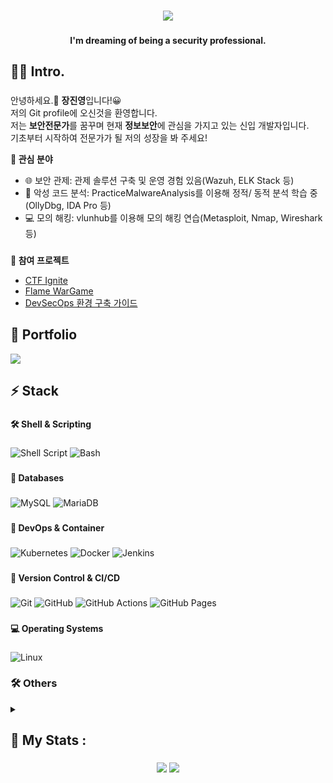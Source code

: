 ###

<div align= "center">
    <img src="https://capsule-render.vercel.app/api?type=waving&color=auto&height=180&text=안녕하세요!👋%20JINYEONG입니다.%20반가워요~&animation=&fontColor=000000&fontSize=40" />
</div>
    
###

<h4 align="center">I'm dreaming of being a security professional.</h4>

###

<h2 align="left">👩‍💻  Intro.</h3>

###

<p align="left">안녕하세요.👋 <strong>장진영</strong>입니다!😀<br>
저의 Git profile에 오신것을 환영합니다.<br>
저는 <strong>보안전문가</strong>를 꿈꾸며 현재 <strong>정보보안</strong>에 관심을 가지고 있는 신입 개발자입니다.<br>
기초부터 시작하여 전문가가 될 저의 성장을 봐 주세요!</p>

<div style="font-weight: 600; font-size: 14px; text-align: left;"> 🎯 관심 분야 </div>

  - 🌐 보안 관제: 관제 솔루션 구축 및 운영 경험 있음(Wazuh, ELK Stack 등)
  - 🚨 악성 코드 분석: PracticeMalwareAnalysis를 이용해 정적/ 동적 분석 학습 중 (OllyDbg, IDA Pro 등)
  - 💻 모의 해킹: vlunhub를 이용해 모의 해킹 연습(Metasploit, Nmap, Wireshark 등)

###

<div style="font-weight: 600; font-size: 14px; text-align: left;"> 📂 참여 프로젝트 </div>

  - <a href="https://github.com/JJH0204/Ignite_CTF">CTF Ignite</a><br>
  - <a href="https://github.com/JJH0204/Flame">Flame WarGame</a><br>
  - <a href="https://jinyeong001.github.io/DevSecOps.Full-Project/">DevSecOps 환경 구축 가이드</a><br>

###

<h2 align="left">🔗 Portfolio</h3>
  <div style="margin: 0; text-align: left;">
    <a href="https://jinyeong001.github.io/jinyeong001/">
      <img src="https://img.shields.io/badge/Portfolio-222222?style=for-the-badge&logo=GitHub Pages&logoColor=white">
    </a>
  </div>


###

<h2 align="left">⚡ Stack</h3>

###

<h4>🛠 Shell & Scripting</h4>

###

![Shell Script](https://img.shields.io/badge/Shell_Script-121011?style=for-the-badge&logo=gnu-bash&logoColor=white)
![Bash](https://img.shields.io/badge/Bash-4EAA25?style=for-the-badge&logo=gnu-bash&logoColor=white)

###

<h4>💾 Databases</h4>

###

![MySQL](https://img.shields.io/badge/MySQL-005C84?style=for-the-badge&logo=mysql&logoColor=white)
![MariaDB](https://img.shields.io/badge/MariaDB-003545?style=for-the-badge&logo=mariadb&logoColor=white)

###

<h4>🚀 DevOps & Container</h4>

###

![Kubernetes](https://img.shields.io/badge/Kubernetes-326CE5?style=for-the-badge&logo=kubernetes&logoColor=white)
![Docker](https://img.shields.io/badge/Docker-2496ED?style=for-the-badge&logo=docker&logoColor=white)
![Jenkins](https://img.shields.io/badge/Jenkins-D24939?style=for-the-badge&logo=jenkins&logoColor=white)

###

<h4>📂 Version Control & CI/CD</h4>

###

![Git](https://img.shields.io/badge/Git-F05032?style=for-the-badge&logo=git&logoColor=white)
![GitHub](https://img.shields.io/badge/GitHub-181717?style=for-the-badge&logo=github&logoColor=white)
![GitHub Actions](https://img.shields.io/badge/GitHub_Actions-2088FF?style=for-the-badge&logo=github-actions&logoColor=white)
![GitHub Pages](https://img.shields.io/badge/GitHub_Pages-222222?style=for-the-badge&logo=github-pages&logoColor=white)

###

<h4>💻 Operating Systems</h4>

###

![Linux](https://img.shields.io/badge/Linux-FCC624?style=for-the-badge&logo=linux&logoColor=black)

###

<h3 align="left">🛠 Others</h3>

<details>
<summary></summary>

###

<h4>📱 Programming & Markup Languages</h4>

###

![Java](https://img.shields.io/badge/Java-ED8B00?style=for-the-badge&logo=openjdk&logoColor=white)
![Python](https://img.shields.io/badge/Python-3776AB?style=for-the-badge&logo=python&logoColor=white)
![JavaScript](https://img.shields.io/badge/JavaScript-F7DF1E?style=for-the-badge&logo=javascript&logoColor=black)
![PHP](https://img.shields.io/badge/PHP-777BB4?style=for-the-badge&logo=php&logoColor=white)
![HTML5](https://img.shields.io/badge/HTML5-E34F26?style=for-the-badge&logo=html5&logoColor=white)
![CSS3](https://img.shields.io/badge/CSS3-1572B6?style=for-the-badge&logo=css3&logoColor=white)

###

<h4>💾 Databases</h4>

###

![MongoDB](https://img.shields.io/badge/MongoDB-4EA94B?style=for-the-badge&logo=mongodb&logoColor=white)

###

<h4>🚀 DevOps & Cloud Tools</h4>

###

![AWS](https://img.shields.io/badge/AWS-232F3E?style=for-the-badge&logo=amazon-aws&logoColor=white)

###

<h4>💻 Operating Systems & Servers</h4>

###

![Apache](https://img.shields.io/badge/Apache-D22128?style=for-the-badge&logo=Apache&logoColor=white)

###

<h4>🔧 Collaboration & Tools</h4>

###

![Obsidian](https://img.shields.io/badge/Obsidian-483699?style=for-the-badge&logo=Obsidian&logoColor=white)
![Notion](https://img.shields.io/badge/Notion-000000?style=for-the-badge&logo=notion&logoColor=white)
![ChatGPT](https://img.shields.io/badge/ChatGPT-74aa9c?style=for-the-badge&logo=openai&logoColor=white)
![Discord](https://img.shields.io/badge/Discord-5865F2?style=for-the-badge&logo=discord&logoColor=white)

</details>

###

<h2 align="left">🏅   My Stats :</h3>

###

<div align="center">
  <img src="https://github-readme-stats.vercel.app/api?username=jinyeong001&show_icons=true&theme=default&hide_border=true&bg_color=00000000&title_color=282d33&text_color=282d33" />
    <img src="https://github-readme-stats.vercel.app/api/top-langs/?username=jinyeong001&layout=compact&theme=default&hide_border=true&bg_color=00000000&title_color=282d33&text_color=282d33" />
</div>

###
